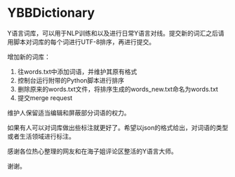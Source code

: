 # YBBDictionary

Y语言词库，可以用于NLP训练和以及进行日常Y语言对线。提交新的词汇之后请用脚本对词库的每个词进行UTF-8排序，再进行提交。

增加新的词库：

1. 往words.txt中添加词语，并维护其原有格式
2. 控制台运行附带的Python脚本进行排序
3. 删除原来的words.txt文件，将排序生成的words_new.txt命名为words.txt
4. 提交merge request

维护人保留适当编辑和屏蔽部分词语的权力。

如果有人可以对词库做出些标注就更好了。希望以json的格式给出，对词语的类型或者生活领域进行标注。

感谢各位热心整理的网友和在海子姐评论区整活的Y语言大师。

谢谢。
